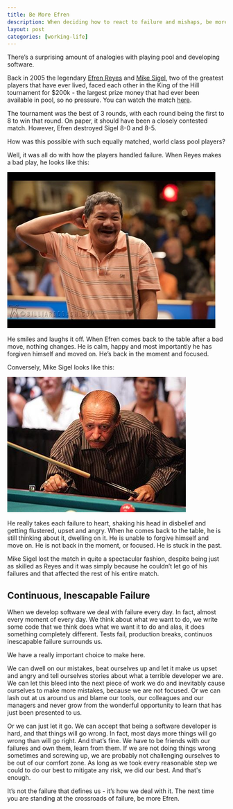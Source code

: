 ```yaml
---
title: Be More Efren
description: When deciding how to react to failure and mishaps, be more Efren Reyes.
layout: post
categories: [working-life]
---
```

There’s a surprising amount of analogies with playing pool and developing software.

Back in 2005 the legendary [Efren Reyes](https://en.wikipedia.org/wiki/Efren_Reyes) and [Mike Sigel](https://en.wikipedia.org/wiki/Mike_Sigel), two of the greatest players that have ever lived, faced each other in the King of the Hill tournament for $200k - the largest prize money that had ever been available in pool, so no pressure. You can watch the match [here](https://www.youtube.com/watch?v=U_a2zMFGMQE).

The tournament was the best of 3 rounds, with each round being the first to 8 to win that round. On paper, it should have been a closely contested match. However, Efren destroyed Sigel 8-0 and 8-5.

How was this possible with such equally matched, world class pool players?

Well, it was all do with how the players handled failure. When Reyes makes a bad play, he looks like this:

![efren smiling](/assets/images/be-efren/1.jpg)

He smiles and laughs it off. When Efren comes back to the table after a bad move, nothing changes. He is calm, happy and most importantly he has forgiven himself and moved on. He’s back in the moment and focused.

Conversely, Mike Sigel looks like this:

![mike frowning](/assets/images/be-efren/2.jpg)

He really takes each failure to heart, shaking his head in disbelief and getting flustered, upset and angry. When he comes back to the table, he is still thinking about it, dwelling on it. He is unable to forgive himself and move on. He is not back in the moment, or focused. He is stuck in the past.

Mike Sigel lost the match in quite a spectacular fashion, despite being just as skilled as Reyes and it was simply because he couldn’t let go of his failures and that affected the rest of his entire match.

## Continuous, Inescapable Failure

When we develop software we deal with failure every day. In fact, almost every moment of every day. We think about what we want to do, we write some code that we think does what we want it to do and alas, it does something completely different. Tests fail, production breaks, continuos inescapable failure surrounds us.

We have a really important choice to make here.

We can dwell on our mistakes, beat ourselves up and let it make us upset and angry and tell ourselves stories about what a terrible developer  we are. We can let this bleed into the next piece of work we do and inevitably cause ourselves to make more mistakes, because we are not focused. Or we can lash out at us around us and blame our tools, our colleagues and our managers and never grow from the wonderful opportunity to learn that has just been presented to us.

Or we can just let it go. We can accept that being a software developer is hard, and that things will go wrong. In fact, most days more things will go wrong than will go right. And that’s fine. We have to be friends with our failures and own them, learn from them. If we are not doing things wrong sometimes and screwing up, we are probably not challenging ourselves to be out of our comfort zone. As long as we took every reasonable step we could to do our best to mitigate any risk, we did our best. And that's enough.

It’s not the failure that defines us - it’s how we deal with it. The next time you are standing at the crossroads of failure, be more Efren.

